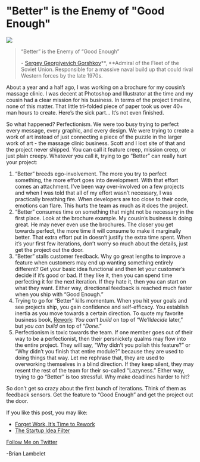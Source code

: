 <!--
id: 941792687
link: http://loudjet.com/a/better-is-the-enemy-of-good-enough
slug: better-is-the-enemy-of-good-enough
date: Thu Aug 12 2010 06:11:00 GMT-0500 (CDT)
publish: 2010-08-012
tags: 
-->


"Better" is the Enemy of "Good Enough"
======================================

![](http://media.tumblr.com/tumblr_l71e8kiMKZ1qzbc4f.jpg)

> “Better” is the Enemy of “Good Enough”
>
> - [Sergey Georgiyevich
> Gorshkov](http://en.wikipedia.org/wiki/Sergey_Gorshkov "wiki: Sergey Georgiyevich Gorshkov")**, **Admiral
> of the Fleet of the Soviet Union. Responsible for a massive naval
> build up that could rival Western forces by the late 1970s.

About a year and a half ago, I was working on a brochure for my cousin’s
massage clinic. I was decent at Photoshop and Illustrator at the time
and my cousin had a clear mission for his business. In terms of the
project timeline, none of this matter. That little tri-folded piece of
paper took us over 40+ man hours to create. Here’s the sick part… It’s
not even finished.

So what happened? Perfectionism. We were too busy trying to perfect
every message, every graphic, and every design. We were trying to create
a work of art instead of just connecting a piece of the puzzle in the
larger work of art - the massage clinic business. Scott and I lost site
of that and the project never shipped. You can call it feature creep,
mission creep, or just plain creepy. Whatever you call it, trying to go
“Better” can really hurt your project:

1.  “Better” breeds ego-involvement. The more you try to perfect
    something, the more effort goes into development. With that effort
    comes an attachment. I’ve been way over-involved on a few projects
    and when I was told that all of my effort wasn’t necessary, I was
    practically breathing fire. When developers are too close to their
    code, emotions can flare. This hurts the team as much as it does the
    project.
2.  “Better” consumes time on something that might not be necessary in
    the first place. Look at the brochure example. My cousin’s business
    is doing great. He may never even use the brochures. The closer you
    get towards perfect, the more time it will consume to make it
    marginally better. That extra effort put in doesn’t justify the
    extra time spent. When it’s your first few iterations, don’t worry
    so much about the details, just get the project out the door.
3.  “Better” stalls customer feedback. Why go great lengths to improve a
    feature when customers may end up wanting something entirely
    different? Get your basic idea functional and then let your
    customer’s decide if it’s good or bad. If they like it, then you can
    spend time perfecting it for the next iteration. If they hate it,
    then you can start on what they want. Either way, directional
    feedback is reached much faster when you ship with “Good Enough.”
4.  Trying to go for “Better” kills momentum. When you hit your goals
    and see projects ship, you gain confidence and self-efficacy. You
    establish inertia as you move towards a certain direction. To quote
    my favorite business book,
    [Rework](http://37signals.com/svn/posts/1864-rework-unveiling-the-cover): *You
    can*‘t *build* on top of “We’ll*decide* later,” but *you can
    build* on top of “*Done*.”
5.  Perfectionism is toxic towards the team. If one member goes out of
    their way to be a perfectionist, then their persnickety qualms may
    flow into the entire project. They will say, “Why didn’t you polish
    this feature?” or “Why didn’t you finish that entire module?”
    because they are used to doing things that way. Let me rephrase
    that, they are used to overworking themselves in a blind direction.
    If they keep silent, they may resent the rest of the team for their
    so-called “Lazyness.” Either way, trying to go “Better” is too
    stressful. Why make deadlines harder to hit?

So don’t get so crazy about the first bunch of iterations. Think of them
as feedback sensors. Get the feature to “Good Enough” and get the
project out the door.

If you like this post, you may like:

-   [Forget Work, It’s Time to
    Rework](http://loudjet.com/a/rework "Forget Work, It's Time to Rework")
-   [The Startup Idea
    Filter](http://loudjet.com/a/the-startup-idea-filter "The Startup Idea Filter")

[Follow Me on
Twitter](http://twitter.com/brianlambelet "Follow Brian on Twitter")

-Brian Lambelet

